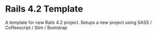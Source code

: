 # Rails 4.2 Template

A template for new Rails 4.2 project.  Setups a new project using SASS / Coffeescript / Slim / Bootstrap